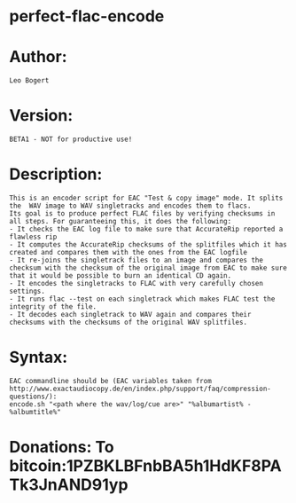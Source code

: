 perfect-flac-encode
===================

# Author:
	Leo Bogert
# Version:
	BETA1 - NOT for productive use!
# Description:
	This is an encoder script for EAC "Test & copy image" mode. It splits the  WAV image to WAV singletracks and encodes them to flacs.
	Its goal is to produce perfect FLAC files by verifying checksums in all steps. For guaranteeing this, it does the following:
	- It checks the EAC log file to make sure that AccurateRip reported a flawless rip
	- It computes the AccurateRip checksums of the splitfiles which it has created and compares them with the ones from the EAC logfile
	- It re-joins the singletrack files to an image and compares the checksum with the checksum of the original image from EAC to make sure that it would be possible to burn an identical CD again.
	- It encodes the singletracks to FLAC with very carefully chosen settings.
	- It runs flac --test on each singletrack which makes FLAC test the integrity of the file.
	- It decodes each singletrack to WAV again and compares their checksums with the checksums of the original WAV splitfiles.

# Syntax:
	EAC commandline should be (EAC variables taken from http://www.exactaudiocopy.de/en/index.php/support/faq/compression-questions/): 
	encode.sh "<path where the wav/log/cue are>" "%albumartist% - %albumtitle%"

# Donations: To bitcoin:1PZBKLBFnbBA5h1HdKF8PATk3JnAND91yp